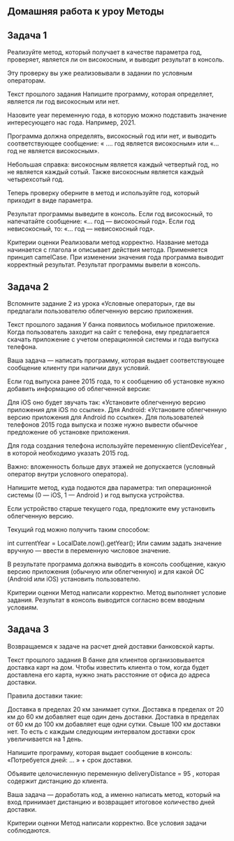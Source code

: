 ## Домашняя работа к уроу Методы
##  Задача 1
Реализуйте метод, который получает в качестве параметра год, проверяет, является ли он високосным, и выводит результат в консоль.

Эту проверку вы уже реализовывали в задании по условным операторам.


Текст прошлого задания
Напишите программу, которая определяет, является ли год високосным или нет.

Назовите 
year
переменную года, в которую можно подставить значение интересующего нас года. Например, 2021.

Программа должна определять, високосный год или нет, и выводить соответствующее сообщение: « …. год является високосным» или «... год не является високосным».

Небольшая справка: високосным является каждый четвертый год, но не является каждый сотый. Также високосным является каждый четырехсотый год.


Теперь проверку оберните в метод и используйте год, который приходит в виде параметра.

Результат программы выведите в консоль. Если год високосный, то напечатайте сообщение: «...  год — високосный год». Если год невисокосный, то: «... год — невисокосный год».


Критерии оценки
Реализовали метод корректно.
Название метода начинается с глагола и описывает действия метода. Применяется принцип camelCase.
При изменении значения года программа выводит корректный результат.
Результат программы вывели в консоль.

## Задача 2
Вспомните задание 2 из урока «Условные операторы», где вы предлагали пользователю облегченную версию приложения.


Текст прошлого задания
У банка появилось мобильное приложение. Когда пользователь заходит на сайт с телефона, ему предлагается скачать приложение с учетом операционной системы и года выпуска телефона.

Ваша задача — написать программу, которая выдает соответствующее сообщение клиенту при наличии двух условий.

Если год выпуска ранее 2015 года, то к сообщению об установке нужно добавить информацию об облегченной версии:

Для iOS оно будет звучать так: «Установите облегченную версию приложения для iOS по ссылке».
Для Android: «Установите облегченную версию приложения для Android по ссылке».
Для пользователей телефонов 2015 года выпуска и позже нужно вывести обычное предложение об установке приложения.

Для года создания телефона используйте переменную 
clientDeviceYear
, в которой необходимо указать 2015 год.

Важно: вложенность больше двух этажей не допускается (условный оператор внутри условного оператора).


Напишите метод, куда подаются два параметра: тип операционной системы (0 — iOS, 1 — Android ) и год выпуска устройства.

Если устройство старше текущего года, предложите ему установить облегченную версию.

Текущий год можно получить таким способом:

int currentYear = LocalDate.now().getYear();
Или самим задать значение вручную — ввести в переменную числовое значение.

В результате программа должна выводить в консоль сообщение, какую версию приложения (обычную или облегченную) и для какой ОС (Android или iOS) установить пользователю.


Критерии оценки
Метод написали корректно.
Метод выполняет условие задания.
Результат в консоль выводится согласно всем вводным условиям.

## Задача 3
Возвращаемся к задаче на расчет дней доставки банковской карты.


Текст прошлого задания
В банке для клиентов организовывается доставка карт на дом. Чтобы известить клиента о том, когда будет доставлена его карта, нужно знать расстояние от офиса до адреса доставки.

Правила доставки такие:

Доставка в пределах 20 км занимает сутки.
Доставка в пределах от 20 км до 60 км добавляет еще один день доставки.
Доставка в пределах от 60 км до 100 км добавляет еще одни сутки.
Свыше 100 км доставки нет.
То есть с каждым следующим интервалом доставки срок увеличивается на 1 день.

Напишите программу, которая выдает сообщение в консоль: «Потребуется дней: ... » + срок доставки.

Объявите целочисленную переменную 
deliveryDistance = 95
, которая содержит дистанцию до клиента.


Ваша задача — доработать код, а именно написать метод, который на вход принимает дистанцию и возвращает итоговое количество дней доставки.


Критерии оценки
Метод написали корректно.
Все условия задачи соблюдаются.
